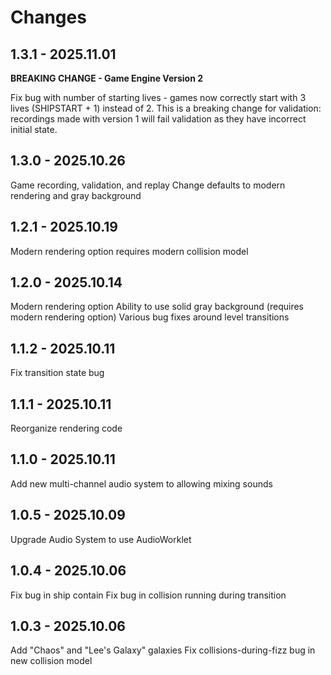 # Changes

## 1.3.1 - 2025.11.01

**BREAKING CHANGE - Game Engine Version 2**

Fix bug with number of starting lives - games now correctly start with 3 lives (SHIPSTART + 1) instead of 2. This is a breaking change for validation: recordings made with version 1 will fail validation as they have incorrect initial state.

## 1.3.0 - 2025.10.26

Game recording, validation, and replay
Change defaults to modern rendering and gray background

## 1.2.1 - 2025.10.19

Modern rendering option requires modern collision model

## 1.2.0 - 2025.10.14

Modern rendering option
Ability to use solid gray background (requires modern rendering option)
Various bug fixes around level transitions

## 1.1.2 - 2025.10.11

Fix transition state bug

## 1.1.1 - 2025.10.11

Reorganize rendering code

## 1.1.0 - 2025.10.11

Add new multi-channel audio system to allowing mixing sounds

## 1.0.5 - 2025.10.09

Upgrade Audio System to use AudioWorklet

## 1.0.4 - 2025.10.06

Fix bug in ship contain
Fix bug in collision running during transition

## 1.0.3 - 2025.10.06

Add "Chaos" and "Lee's Galaxy" galaxies
Fix collisions-during-fizz bug in new collision model
